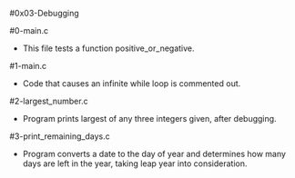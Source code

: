 #0x03-Debugging

#0-main.c
* This file tests a function positive_or_negative.

#1-main.c
* Code that causes an infinite while loop is commented out.

#2-largest_number.c
* Program prints largest of any three integers given, after debugging.

#3-print_remaining_days.c
* Program converts a date to the day of year and determines how many days are left in the year, taking leap year into consideration.
